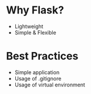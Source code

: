# Why Flask?
- Lightweight
- Simple & Flexible

# Best Practices
- Simple application
- Usage of .gitignore
- Usage of virtual environment
